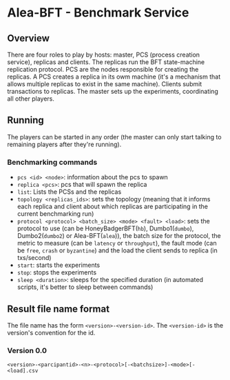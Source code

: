 # Alea-BFT - Benchmark Service

## Overview
There are four roles to play by hosts: master, PCS (process creation service), replicas and clients.
The replicas run the BFT state-machine replication protocol.
PCS are the nodes responsible for creating the replicas. A PCS creates a replica in its owm machine (it's a mechanism
that allows multiple replicas to exist in the same machine).
Clients submit transactions to replicas.
The master sets up the experiments, coordinating all other players.

## Running
The players can be started in any order (the master can only start talking to remaining players after they're running).

### Benchmarking commands

- `pcs <id> <node>`: information about the pcs to spawn
- `replica <pcs>`: pcs that will spawn the replica
- `list`: Lists the PCSs and the replicas
- `topology <replicas_ids>`: sets the topology (meaning that it informs each replica and client about which replicas are participating in the current
benchmarking run)
- `protocol <protocol> <batch_size> <mode> <fault> <load>`: sets the protocol to use (can be HoneyBadgerBFT(`hb`), Dumbo1(`dumbo`), Dumbo2(`dumbo2`) or Alea-BFT(`alea`)), the batch size for the protocol, the metric to measure (can be `latency` or `throughput`), the fault mode (can be `free`, `crash` or `byzantine`) and the load the client sends to
replica (in txs/second)
- `start`: starts the experiments
- `stop`: stops the experiments
- `sleep <duration>`: sleeps for the specified duration (in automated scripts, it's better to sleep between commands)

## Result file name format

The file name has the form `<version>-<version-id>`.
The `<version-id>` is the version's convention for the id.

### Version 0.0

`<version>-<parcipantid>-<n>-<protocol>[-<batchsize>]-<mode>[-<load].csv`
